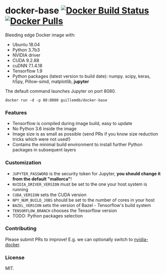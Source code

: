 # docker-base [![Docker Build Status](https://img.shields.io/docker/build/guillemdb/docker-base.svg)](https://hub.docker.com/r/guillemdb/docker-base/builds) [![Docker Pulls](https://img.shields.io/docker/pulls/guillemdb/docker-base.svg)](https://hub.docker.com/r/guillemdb/docker-base/)

Bleeding edge Docker image with:

- Ubuntu 18.04
- Python 3.7b3
- NVIDIA driver
- CUDA 9.2.88
- cuDNN 7.1.4.18
- Tensorflow 1.9
- Python packages (latest version to build date): numpy. scipy, keras, h5py, Pillow-simd, matplotlib, **jupyter**

The default command launches Jupyter on port 8080.

```
docker run -d -p 80:8080 guillemdb/docker-base
```

### Features

- Tensorflow is compiled during image build, easy to update
- No Python 3.6 inside the image
- Image size is as small as possible (send PRs if you know size reduction tricks which were not used!)
- Contains the minimal build environment to install further Python packages in subsequent layers

### Customization

- `JUPYTER_PASSWORD` is the security token for Jupyter, **you should change it from the default "mallorca"**!
- `NVIDIA_DRIVER_VERSION` must be set to the one your host system is running
- `CUDA_VERSION` sets the CUDA version
- `NPY_NUM_BUILD_JOBS` should be set to the number of cores in your host
- `BAZEL_VERSION` sets the version of Bazel - Tensorflow's build system
- `TENSORFLOW_BRANCH` chooses the Tensorflow version
- TODO: Python packages selection

### Contributing

Please submit PRs to improve! E.g. we can optionally switch to [nvidia-docker](https://github.com/NVIDIA/nvidia-docker).

### License

MIT.
